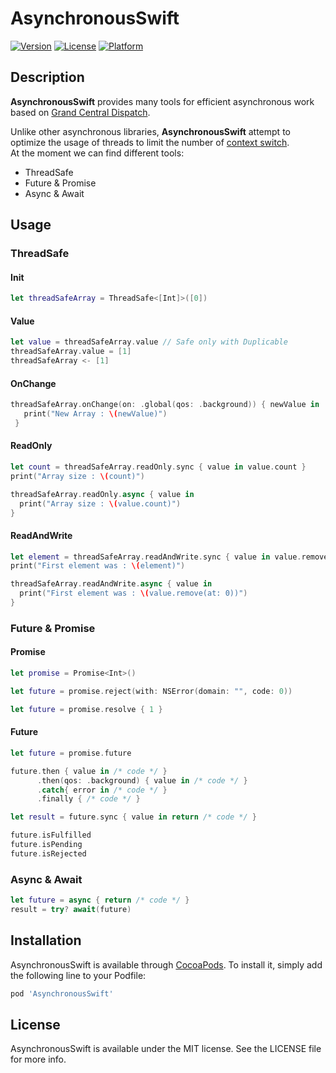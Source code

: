 # AsynchronousSwift

[![Version](https://img.shields.io/cocoapods/v/AsynchronousSwift.svg?style=flat)](http://cocoapods.org/pods/AsynchronousSwift)
[![License](https://img.shields.io/cocoapods/l/AsynchronousSwift.svg?style=flat)](http://cocoapods.org/pods/AsynchronousSwift)
[![Platform](https://img.shields.io/cocoapods/p/AsynchronousSwift.svg?style=flat)](http://cocoapods.org/pods/AsynchronousSwift)

## Description

**AsynchronousSwift** provides many tools for efficient asynchronous work based on [Grand Central Dispatch](https://developer.apple.com/documentation/dispatch).

Unlike other asynchronous libraries, **AsynchronousSwift** attempt to optimize the usage of threads to limit the number of [context switch](https://en.wikipedia.org/wiki/Context_switch).  
At the moment we can find different tools:  
- ThreadSafe
- Future & Promise
- Async & Await

## Usage
### ThreadSafe
#### Init
```swift
let threadSafeArray = ThreadSafe<[Int]>([0])
```
#### Value
```swift
let value = threadSafeArray.value // Safe only with Duplicable
threadSafeArray.value = [1]
threadSafeArray <- [1]
```

#### OnChange
```swift
threadSafeArray.onChange(on: .global(qos: .background)) { newValue in
   print("New Array : \(newValue)")
 }
```

#### ReadOnly
```swift
let count = threadSafeArray.readOnly.sync { value in value.count }
print("Array size : \(count)")

threadSafeArray.readOnly.async { value in
  print("Array size : \(value.count)")
}
```

#### ReadAndWrite
```swift
let element = threadSafeArray.readAndWrite.sync { value in value.remove(at: 0) }
print("First element was : \(element)")

threadSafeArray.readAndWrite.async { value in
  print("First element was : \(value.remove(at: 0))")
}
```

### Future & Promise
#### Promise
```swift
let promise = Promise<Int>()

let future = promise.reject(with: NSError(domain: "", code: 0))

let future = promise.resolve { 1 }
```

#### Future
```swift
let future = promise.future

future.then { value in /* code */ }
      .then(qos: .background) { value in /* code */ }
      .catch{ error in /* code */ }
      .finally { /* code */ }

let result = future.sync { value in return /* code */ }

future.isFulfilled
future.isPending
future.isRejected
```



### Async & Await
```swift
let future = async { return /* code */ }
result = try? await(future)
```
## Installation

AsynchronousSwift is available through [CocoaPods](http://cocoapods.org). To install
it, simply add the following line to your Podfile:

```ruby
pod 'AsynchronousSwift'
```

## License

AsynchronousSwift is available under the MIT license. See the LICENSE file for more info.
